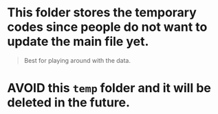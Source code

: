 # This folder stores the temporary codes since people do not want to update the main file yet. 
> Best for playing around with the data.

# AVOID this `temp` folder and it will be deleted in the future.
